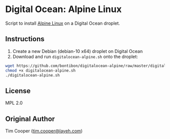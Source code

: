 # Digital Ocean: Alpine Linux

Script to install [Alpine Linux](https://alpinelinux.org/) on a Digital Ocean droplet.

## Instructions

1. Create a new Debian (debian-10 x64) droplet on Digital Ocean
2. Download and run `digitalocean-alpine.sh` onto the droplet:

```sh
wget https://github.com/bontibon/digitalocean-alpine/raw/master/digitalocean-alpine.sh
chmod +x digitalocean-alpine.sh
./digitalocean-alpine.sh
```

## License

MPL 2.0

## Original Author

Tim Cooper (<tim.cooper@layeh.com>)
